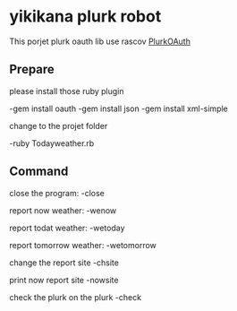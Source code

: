 yikikana plurk robot
====================

<a>This porjet plurk oauth lib  use rascov </a><a href="https://github.com/rascov/PlurkOAuth">PlurkOAuth</a>


Prepare
--------

please install those ruby plugin

-gem install oauth
-gem install json
-gem install xml-simple

change to the projet folder 

-ruby Todayweather.rb

Command
--------


close the program:
 -close 

report now weather:
 -wenow

report todat weather:
 -wetoday

report tomorrow weather:
 -wetomorrow

change the report site
-chsite

print now report site
-nowsite

check the plurk on the plurk
-check



